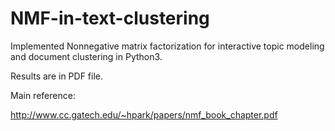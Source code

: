 # NMF-in-text-clustering

Implemented Nonnegative matrix factorization for interactive topic modeling and document clustering in Python3.

Results are in PDF file.

Main reference:

http://www.cc.gatech.edu/~hpark/papers/nmf_book_chapter.pdf


